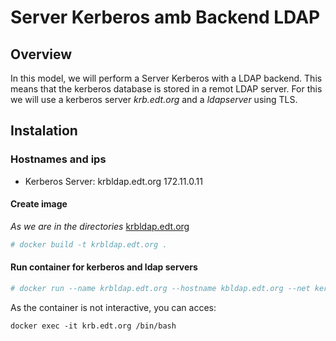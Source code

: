 # Server Kerberos amb Backend LDAP

## Overview

In this model, we will perform a Server Kerberos with a LDAP backend. This means that the kerberos database is stored in a remot LDAP server.
For this we will use a kerberos server _krb.edt.org_ and a _ldapserver_ using TLS.


## Instalation
### Hostnames and ips

- Kerberos Server: krbldap.edt.org 172.11.0.11

#### Create image
_As we are in the directories_
[krbldap.edt.org](https://github.com/isx434324/kerberosproject/tree/master/backendLDAP/krbldap.edt.org)

 ```bash
 # docker build -t krbldap.edt.org .
 ```
 
#### Run container for kerberos and ldap servers
 ```bash
 # docker run --name krbldap.edt.org --hostname kbldap.edt.org --net kerberos --ip 172.11.0.11  --privileged=True -d krbldap.edt.org
 
 ```

As the container is not interactive, you can acces:

    docker exec -it krb.edt.org /bin/bash
 
 
